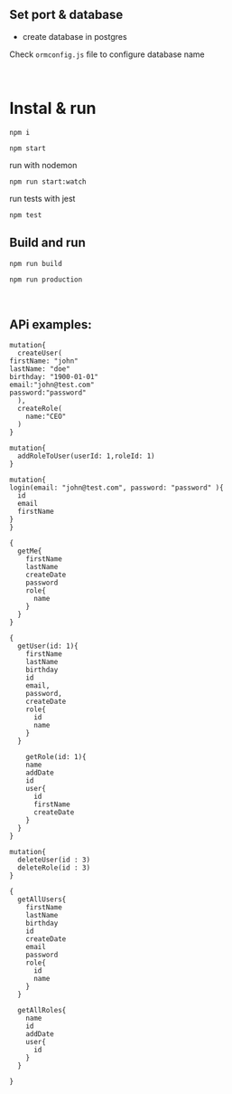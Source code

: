 ## Set port & database

- create database in postgres

Check ```ormconfig.js``` file to configure database name

</br>

# Instal & run
``` 
npm i
``` 
``` 
npm start
``` 
run with nodemon
```
npm run start:watch
```
run tests with jest
```
npm test
```
## Build and run
```
npm run build
```
```
npm run production
```
</br>



## APi examples:
```
mutation{
  createUser(
firstName: "john"
lastName: "doe"
birthday: "1900-01-01"
email:"john@test.com"
password:"password"
  ),
  createRole(
    name:"CEO"
  )
}
```
```
mutation{
  addRoleToUser(userId: 1,roleId: 1)
}
```
```
mutation{
login(email: "john@test.com", password: "password" ){
  id
  email
  firstName
}
}
```
```
{
  getMe{
    firstName
    lastName
    createDate
    password
    role{
      name
    }
  }
}
```
``` 
{
  getUser(id: 1){
    firstName
    lastName
    birthday
    id
    email,
    password,
    createDate
    role{
      id
      name
    }
  }
  
    getRole(id: 1){
    name
    addDate
    id
    user{
      id
      firstName
      createDate
    }
  }
}
```

``` 
mutation{
  deleteUser(id : 3)
  deleteRole(id : 3)
}
```

``` 
{
  getAllUsers{
    firstName
    lastName
    birthday
    id
    createDate
    email
    password
    role{
      id
      name
    }
  }
  
  getAllRoles{
    name
    id
    addDate
    user{
      id
    }
  }
  
}
```